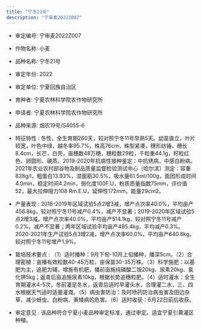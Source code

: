 ```yaml
---
title: "宁冬21号"
description: "宁审麦2022Z007"
---
```

* 审定编号:  宁审麦2022Z007

*  作物名称:  小麦

*  品种名称:  宁冬21号

*  审定年份:  2022

*  审定单位:  宁夏回族自治区

* 育种者:  宁夏农林科学院农作物研究所

*  申请者:  宁夏农林科学院农作物研究所

*  品种来源:  烟农19号/S4055-6

*  特征特性 : 
冬性，全生育期260天，较对照宁冬11号早熟5天。幼苗直立，叶片较宽，叶色中绿，越冬率95.7%，株高76cm，株型紧凑，穗形纺锤，穗长8.4cm，长芒，白壳，亩穗数48万穗，穗粒数29粒，千粒重44.1g，籽粒红色、卵圆形、硬质。2019-2020年抗病性接种鉴定：中抗锈病，中感白粉病。2021年农业农村部谷物及制品质量监督检验测试中心（哈尔滨）测定：容重828g/l，粗蛋白13.93%，湿面筋30.5%，吸水量61.5ml/100g，面团形成时间4.0min，稳定时间4.2min，弱化度100F.U，粉质质量指数75mm，评价值52，最大拉伸阻力108 Rm.E.U，延伸性172mm，能量29cm2。
 
*  产量表现 : 
2018-2019年区域试验5点2增3减，增产点次率40.0%，平均亩产456.8kg，较对照宁冬11号减产0.4%，减产不显著；2019-2020年区域试验5点2增3减，增产点次率40.0%，平均亩产514.1kg，较对照宁冬11号减产0.2%，减产不显著；两年区域试验平均亩产485.4kg，平均减产0.3%。2020-2021年生产试验5点3增2减，增产点次率60.0%，平均亩产640.8kg，较对照宁冬11号增产1.9%。

*  栽培技术要点 : 
（1）适时播种：9月下旬-10月上旬播种，播深5cm。（2）合理密植：亩播有效粒数40-45万粒，亩保苗30-35万株。（3）科学施肥：以基肥为主，追肥为辅，增施有机肥，播前亩施纯磷酸二铵20kg、尿素20kg、氯化钾5kg；返青后亩追施尿素10kg，根据长势追穗粒肥。（4）适时灌水：全生育期灌水4-5次，冬前灌足冬水，返青后适时早灌头水，合理灌二水，三、四水根据天气适时适量灌溉。（5）病虫害防治：及时喷药防治病虫害及田边杂草，减少蚜虫、白粉病、黄矮病的危害。（6）适时收获：6月22日前后收获。

*  审定意见 : 
该品种符合宁夏小麦品种审定标准，通过审定。适宜宁夏引黄灌区种植。
